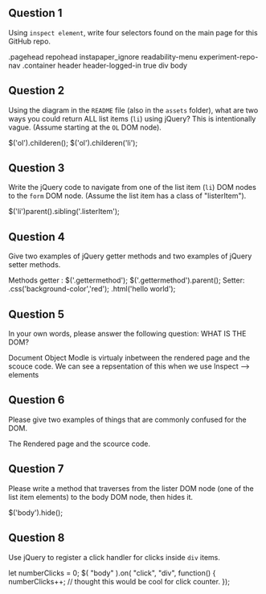 ## Question 1

Using `inspect element`, write four selectors found on the main page for this GitHub repo.

<!-- your answer starts here -->
.pagehead repohead instapaper_ignore readability-menu experiment-repo-nav
.container
header header-logged-in true
div
body
<!-- your answer ends here -->

## Question 2

Using the diagram in the `README` file (also in the `assets` folder), what are two ways
you could return ALL list items (`li`) using jQuery? This is intentionally vague. (Assume starting at the `OL` DOM node).

<!-- your answer starts here -->
$('ol').childeren();
$('ol').childeren('li');
<!-- your answer ends here -->

## Question 3

Write the jQuery code to navigate from one of the list item (`li`) DOM nodes to the `form`
DOM node. (Assume the list item has a class of "listerItem").

<!-- your answer starts here -->
$('li')parent().sibling('.listerItem');
<!-- your answer ends here -->

## Question 4

Give two examples of jQuery getter methods and two examples of jQuery setter methods.

<!-- your answer starts here -->
Methods
  getter :
            $('.gettermethod');
            $('.gettermethod').parent();
  Setter:
            .css('background-color','red');
            .html('hello world');
<!-- your answer ends here -->

## Question 5

In your own words, please answer the following question: WHAT IS THE DOM?

<!-- your answer starts here -->
Document Object Modle is virtualy inbetween the rendered page and the scouce code. We can see a repsentation of this when we use Inspect --> elements
<!-- your answer ends here -->

## Question 6

Please give two examples of things that are commonly confused for the DOM.

<!-- your answer starts here -->
The Rendered page and the scource code.
<!-- your answer ends here -->

## Question 7

Please write a method that traverses from the lister DOM node (one of the list
item elements) to the body DOM node, then hides it.

<!-- your answer starts here -->
$('body').hide();
<!-- your answer ends here -->

## Question 8

Use jQuery to register a click handler for clicks inside `div` items.

<!-- your answer starts here -->
let numberClicks = 0;
$( "body" ).on( "click", "div", function() {
  numberClicks++; // thought this would be cool for click counter.
});
<!-- your answer ends here -->
